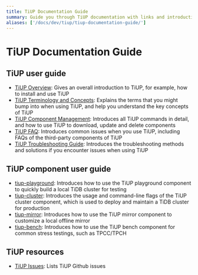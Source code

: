 ```yaml
---
title: TiUP Documentation Guide
summary: Guide you through TiUP documentation with links and introductions.
aliases: ['/docs/dev/tiup/tiup-documentation-guide/']
---
```


# TiUP Documentation Guide

## TiUP user guide

- [TiUP Overview](/tiup/tiup-overview.md): Gives an overall introduction to TiUP, for example, how to install and use TiUP
- [TiUP Terminology and Concepts](/tiup/tiup-terminology-and-concepts.md): Explains the terms that you might bump into when using TiUP, and help you understand the key concepts of TiUP
- [TiUP Component Management](/tiup/tiup-component-management.md): Introduces all TiUP commands in detail, and how to use TiUP to download, update and delete components
- [TiUP FAQ](/tiup/tiup-faq.md): Introduces common issues when you use TiUP, including FAQs of the third-party components of TiUP
- [TiUP Troubleshooting Guide](/tiup/tiup-troubleshooting-guide.md): Introduces the troubleshooting methods and solutions if you encounter issues when using TiUP

## TiUP component user guide

- [tiup-playground](/tiup/tiup-playground.md): Introduces how to use the TiUP playground component to quickly build a local TiDB cluster for testing
- [tiup-cluster](/tiup/tiup-cluster.md): Introduces the usage and command-line flags of the TiUP cluster component, which is used to deploy and maintain a TiDB cluster for production
- [tiup-mirror](/tiup/tiup-mirror.md): Introduces how to use the TiUP mirror component to customize a local offline mirror
- [tiup-bench](/tiup/tiup-bench.md): Introduces how to use the TiUP bench component for common stress testings, such as TPCC/TPCH

## TiUP resources

- [TiUP Issues](https://github.com/pingcap/tiup/issues): Lists TiUP Github issues